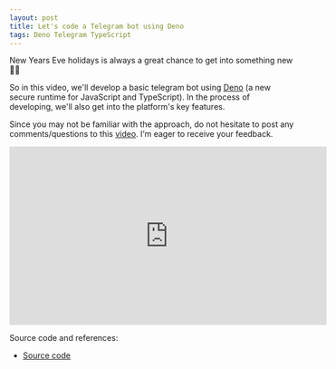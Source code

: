```yaml
---
layout: post
title: Let's code a Telegram bot using Deno
tags: Deno Telegram TypeScript
---
```


New Years Eve holidays is always a great chance to get into something new 🎄🎁

So in this video, we'll develop a basic telegram bot using [Deno](https://deno.land/) (a new secure runtime for JavaScript and TypeScript). In the process of developing, we'll also get into the platform's key features.

Since you may not be familiar with the approach, do not hesitate to post any comments/questions to this [video](https://youtu.be/buhTrROCvSk). I’m eager to receive your feedback.

<iframe width="560" height="315" src="https://www.youtube.com/embed/buhTrROCvSk" frameborder="0" class="center-image" allow="autoplay; encrypted-media" allowfullscreen></iframe>

Source code and references:
* [Source code](https://github.com/FSou1/SeasonedDeveloper/tree/main/typescript/deno/telegram/shibes-as-a-service)